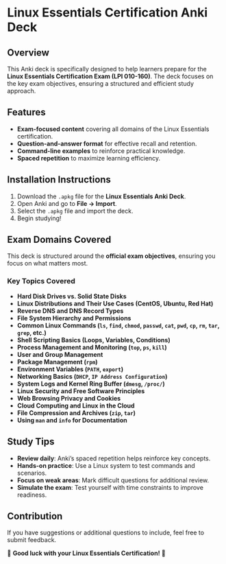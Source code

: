 # Linux Essentials Certification Anki Deck

## Overview
This Anki deck is specifically designed to help learners prepare for the **Linux Essentials Certification Exam (LPI 010-160)**. The deck focuses on the key exam objectives, ensuring a structured and efficient study approach.

## Features
- **Exam-focused content** covering all domains of the Linux Essentials certification.
- **Question-and-answer format** for effective recall and retention.
- **Command-line examples** to reinforce practical knowledge.
- **Spaced repetition** to maximize learning efficiency.

## Installation Instructions
1. Download the `.apkg` file for the **Linux Essentials Anki Deck**.
2. Open Anki and go to **File → Import**.
3. Select the `.apkg` file and import the deck.
4. Begin studying!

## Exam Domains Covered
This deck is structured around the **official exam objectives**, ensuring you focus on what matters most.

### **Key Topics Covered**
- **Hard Disk Drives vs. Solid State Disks**
- **Linux Distributions and Their Use Cases (CentOS, Ubuntu, Red Hat)**
- **Reverse DNS and DNS Record Types**
- **File System Hierarchy and Permissions**
- **Common Linux Commands (`ls`, `find`, `chmod`, `passwd`, `cat`, `pwd`, `cp`, `rm`, `tar`, `grep`, etc.)**
- **Shell Scripting Basics (Loops, Variables, Conditions)**
- **Process Management and Monitoring (`top`, `ps`, `kill`)**
- **User and Group Management**
- **Package Management (`rpm`)**
- **Environment Variables (`PATH`, `export`)**
- **Networking Basics (`DHCP`, `IP Address Configuration`)**
- **System Logs and Kernel Ring Buffer (`dmesg`, `/proc/`)**
- **Linux Security and Free Software Principles**
- **Web Browsing Privacy and Cookies**
- **Cloud Computing and Linux in the Cloud**
- **File Compression and Archives (`zip`, `tar`)**
- **Using `man` and `info` for Documentation**

## Study Tips
- **Review daily**: Anki’s spaced repetition helps reinforce key concepts.
- **Hands-on practice**: Use a Linux system to test commands and scenarios.
- **Focus on weak areas**: Mark difficult questions for additional review.
- **Simulate the exam**: Test yourself with time constraints to improve readiness.

## Contribution
If you have suggestions or additional questions to include, feel free to submit feedback.

🚀 **Good luck with your Linux Essentials Certification!** 🚀
